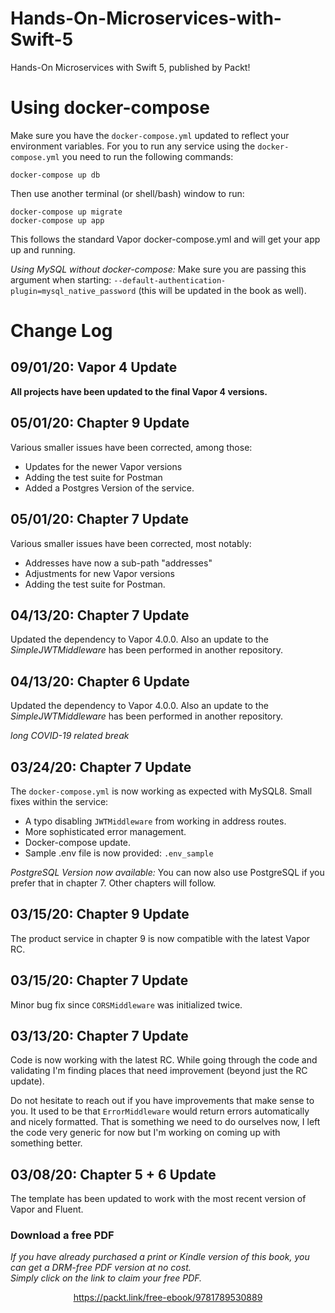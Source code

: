 


# Hands-On-Microservices-with-Swift-5
Hands-On Microservices with Swift 5, published by Packt!


# Using docker-compose #
Make sure you have the `docker-compose.yml` updated to reflect your environment variables. 
For you to run any service using the `docker-compose.yml` you need to run the following commands:
```
docker-compose up db
```
Then use another terminal (or shell/bash) window to run:
```
docker-compose up migrate
docker-compose up app
```
This follows the standard Vapor docker-compose.yml and will get your app up and running.

*Using MySQL without docker-compose:* Make sure you are passing this argument when starting: `--default-authentication-plugin=mysql_native_password` (this will be updated in the book as well).

# Change Log #
## 09/01/20: Vapor 4 Update

**All projects have been updated to the final Vapor 4 versions.**


## 05/01/20: Chapter 9 Update
Various smaller issues have been corrected, among those:
- Updates for the newer Vapor versions
- Adding the test suite for Postman
- Added a Postgres Version of the service.

## 05/01/20: Chapter 7 Update
Various smaller issues have been corrected, most notably:
- Addresses have now a sub-path "addresses"
- Adjustments for new Vapor versions
- Adding the test suite for Postman.

## 04/13/20: Chapter 7 Update 
Updated the dependency to Vapor 4.0.0. Also an update to the _SimpleJWTMiddleware_ has been performed in another repository.

## 04/13/20: Chapter 6 Update 
Updated the dependency to Vapor 4.0.0. Also an update to the _SimpleJWTMiddleware_ has been performed in another repository.

_long COVID-19 related break_ 
## 03/24/20: Chapter 7 Update ##
The `docker-compose.yml` is now working as expected with MySQL8. Small fixes within the service:
- A typo disabling `JWTMiddleware` from working in address routes.
- More sophisticated error management.
- Docker-compose update.
- Sample .env file is now provided: `.env_sample`

*PostgreSQL Version now available:* You can now also use PostgreSQL if you prefer that in chapter 7. Other chapters will follow.

## 03/15/20: Chapter 9 Update ##
The product service in chapter 9 is now compatible with the latest Vapor RC.

## 03/15/20: Chapter 7 Update ##
Minor bug fix since `CORSMiddleware` was initialized twice.

## 03/13/20: Chapter 7 Update ##
Code is now working with the latest RC. While going through the code and validating I'm finding places that need improvement (beyond just the RC update). 

Do not hesitate to reach out if you have improvements that make sense to you. 
It used to be that `ErrorMiddleware` would return errors automatically and nicely formatted. That is something we need to do ourselves now, I left the code very generic for now but I'm working on coming up with something better.

## 03/08/20: Chapter 5 + 6 Update ##
The template has been updated to work with the most recent version of Vapor and Fluent.
### Download a free PDF

 <i>If you have already purchased a print or Kindle version of this book, you can get a DRM-free PDF version at no cost.<br>Simply click on the link to claim your free PDF.</i>
<p align="center"> <a href="https://packt.link/free-ebook/9781789530889">https://packt.link/free-ebook/9781789530889 </a> </p>
